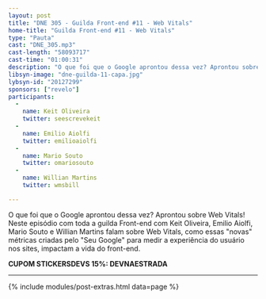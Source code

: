 ```yaml
---
layout: post
title: "DNE 305 - Guilda Front-end #11 - Web Vitals"
home-title: "Guilda Front-end #11 - Web Vitals"
type: "Pauta"
cast: "DNE_305.mp3"
cast-length: "58093717"
cast-time: "01:00:31"
description: "O que foi que o Google aprontou dessa vez? Aprontou sobre Web Vitals! Neste episódio com toda a guilda Front-end com Keit Oliveira, Emilio Aiolfi, Mario Souto e Willian Martins falam sobre Web Vitals, como essas \"novas\" métricas criadas pelo \"Seu Google\" para medir a experiência do usuário nos sites, impactam a vida do front-end."
libsyn-image: "dne-guilda-11-capa.jpg"
lybsyn-id: "20127299"
sponsors: ["revelo"]
participants:
  -
    name: Keit Oliveira
    twitter: seescrevekeit
  -
    name: Emilio Aiolfi
    twitter: emilioaiolfi
  -
    name: Mario Souto
    twitter: omariosouto
  -
    name: Willian Martins
    twitter: wmsbill

---
```


O que foi que o Google aprontou dessa vez? Aprontou sobre Web Vitals! Neste episódio com toda a guilda Front-end com Keit Oliveira, Emilio Aiolfi, Mario Souto e Willian Martins falam sobre Web Vitals, como essas "novas" métricas criadas pelo "Seu Google" para medir a experiência do usuário nos sites, impactam a vida do front-end.

<strong>CUPOM STICKERSDEVS 15%: DEVNAESTRADA</strong>


---

{% include modules/post-extras.html data=page %}
